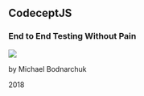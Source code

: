 ## CodeceptJS

### End to End Testing Without Pain

![](https://codecept.io/images/cjs-base.png)

by Michael Bodnarchuk


2018